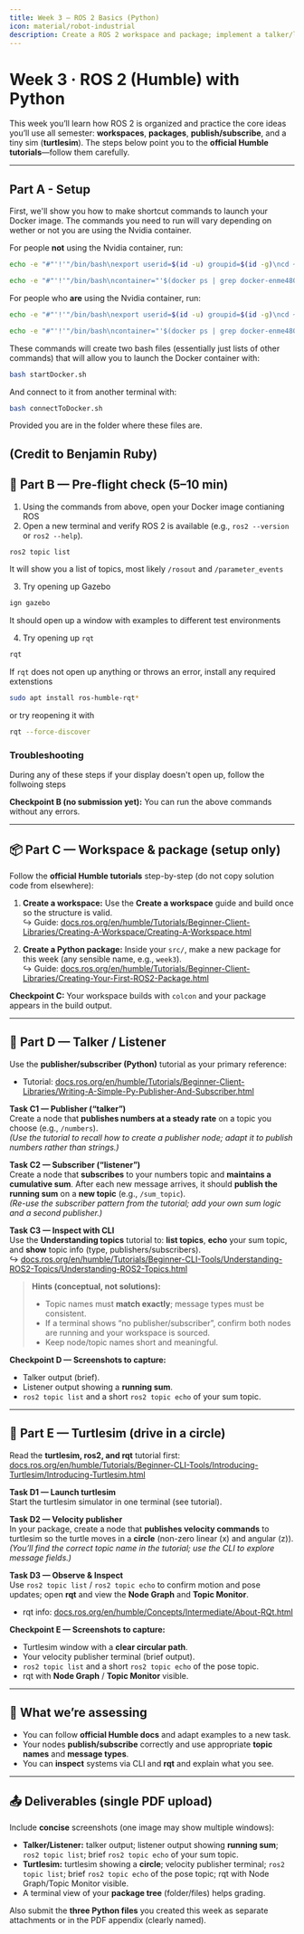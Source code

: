 ```yaml
---
title: Week 3 — ROS 2 Basics (Python)
icon: material/robot-industrial
description: Create a ROS 2 workspace and package; implement a talker/listener; drive turtlesim; inspect with CLI and rqt.
---
```


# Week 3 · ROS 2 (Humble) with Python

This week you’ll learn how ROS 2 is organized and practice the core ideas you’ll use all semester: **workspaces**, **packages**, **publish/subscribe**, and a tiny sim (**turtlesim**). The steps below point you to the **official Humble tutorials**—follow them carefully.

---

## Part A - Setup

First, we'll show you how to make shortcut commands to launch your Docker image. The commands you need to run will vary depending on wether or not you are using the Nvidia container.

For people **not** using the Nvidia container, run:
```bash
echo -e "#"'!'"/bin/bash\nexport userid=$(id -u) groupid=$(id -g)\ncd ~/ENME480_mrc/docker\ndocker compose -f humble-enme480_ur3e-compose.yml run --rm enme480_ur3e-docker" > startDocker.sh

echo -e "#"'!'"/bin/bash\ncontainer="'$(docker ps | grep docker-enme480_ur3e-docker-run | cut -b 1-12)'"\necho Found running container "'$container'". Connecting...\ndocker exec -ti "'$container'" bash" > connectToDocker.sh
```

For people who **are** using the Nvidia container, run:
```bash
echo -e "#"'!'"/bin/bash\nexport userid=$(id -u) groupid=$(id -g)\ncd ~/ENME480_mrc/docker\ndocker compose -f humble-enme480_ur3e-nvidia-compose.yml run --rm enme480_ur3e-docker" > startDocker.sh

echo -e "#"'!'"/bin/bash\ncontainer="'$(docker ps | grep docker-enme480_ur3e-docker-run | cut -b 1-12)'"\necho Found running container "'$container'". Connecting...\ndocker exec -ti "'$container'" bash" > connectToDocker.sh
```

These commands will create two bash files (essentially just lists of other commands) that will allow you to launch the Docker container with:
```bash
bash startDocker.sh
```

And connect to it from another terminal with:
```bash
bash connectToDocker.sh
```
Provided you are in the folder where these files are.


(Credit to Benjamin Ruby)
---

## 🛫 Part B — Pre-flight check (5–10 min)

<!-- 1) Create a folder for this course (e.g., `~/enme480_ws`) to keep things tidy. -->
1) Using the commands from above, open your Docker image contianing ROS
2) Open a new terminal and verify ROS 2 is available (e.g., `ros2 --version` or `ros2 --help`).  
```bash
ros2 topic list
```
It will show you a list of topics, most likely `/rosout` and `/parameter_events`

3) Try opening up Gazebo
```bash
ign gazebo
```
It should open up a window with examples to different test environments

4) Try opening up `rqt`
```bash
rqt
```
If `rqt` does not open up anything or throws an error, install any required extenstions
```bash
sudo apt install ros-humble-rqt*
```
or try reopening it with 
```bash
rqt --force-discover
```

### Troubleshooting

During any of these steps if your display doesn't open up, follow the follwoing steps

<!--4) Create a symlink into the docker container by opening a new terminal (while leaving the container open) and running:

```bash
docker exec <HIT TAB> ln -s ~/<NAME OF THE FOLDER YOU JUST MADE> ~/<NAME YOU WANT THE FOLDER TO HAVE INSIDE DOCKER> 
```
This will cause the folder you just created to appear inside the docker image, letting you work inside of it without deleting your work when the container closes. This is called a *symbolic link*. We will provide instrucitons on how to make this permanent soon, but for the time being you will need to rerun this command each time you restart the container.-->


**Checkpoint B (no submission yet):** You can run the above commands without any errors.

---

## 📦 Part C — Workspace & package (setup only)

Follow the **official Humble tutorials** step-by-step (do not copy solution code from elsewhere):

1) **Create a workspace:** Use the **Create a workspace** guide and build once so the structure is valid.  
   ↪ Guide: [docs.ros.org/en/humble/Tutorials/Beginner-Client-Libraries/Creating-A-Workspace/Creating-A-Workspace.html](https://docs.ros.org/en/humble/Tutorials/Beginner-Client-Libraries/Creating-A-Workspace/Creating-A-Workspace.html)

2) **Create a Python package:** Inside your `src/`, make a new package for this week (any sensible name, e.g., `week3`).  
   ↪ Guide: [docs.ros.org/en/humble/Tutorials/Beginner-Client-Libraries/Creating-Your-First-ROS2-Package.html](https://docs.ros.org/en/humble/Tutorials/Beginner-Client-Libraries/Creating-Your-First-ROS2-Package.html)

**Checkpoint C:** Your workspace builds with `colcon` and your package appears in the build output.

---

## 📡 Part D — Talker / Listener

Use the **publisher/subscriber (Python)** tutorial as your primary reference:

- Tutorial: [docs.ros.org/en/humble/Tutorials/Beginner-Client-Libraries/Writing-A-Simple-Py-Publisher-And-Subscriber.html](https://docs.ros.org/en/humble/Tutorials/Beginner-Client-Libraries/Writing-A-Simple-Py-Publisher-And-Subscriber.html)

**Task C1 — Publisher (“talker”)**  
Create a node that **publishes numbers at a steady rate** on a topic you choose (e.g., `/numbers`).  
*(Use the tutorial to recall how to create a publisher node; adapt it to publish numbers rather than strings.)*

**Task C2 — Subscriber (“listener”)**  
Create a node that **subscribes** to your numbers topic and **maintains a cumulative sum**. After each new message arrives, it should **publish the running sum** on a **new topic** (e.g., `/sum_topic`).  
*(Re-use the subscriber pattern from the tutorial; add your own sum logic and a second publisher.)*

**Task C3 — Inspect with CLI**  
Use the **Understanding topics** tutorial to: **list topics**, **echo** your sum topic, and **show** topic info (type, publishers/subscribers).  
↪ [docs.ros.org/en/humble/Tutorials/Beginner-CLI-Tools/Understanding-ROS2-Topics/Understanding-ROS2-Topics.html](https://docs.ros.org/en/humble/Tutorials/Beginner-CLI-Tools/Understanding-ROS2-Topics/Understanding-ROS2-Topics.html)

> **Hints (conceptual, not solutions):**
> - Topic names must **match exactly**; message types must be consistent.  
> - If a terminal shows “no publisher/subscriber”, confirm both nodes are running and your workspace is sourced.  
> - Keep node/topic names short and meaningful.

**Checkpoint D — Screenshots to capture:**  
- Talker output (brief).  
- Listener output showing a **running sum**.  
- `ros2 topic list` and a short `ros2 topic echo` of your sum topic.

---

## 🐢 Part E — Turtlesim (drive in a circle)

Read the **turtlesim, ros2, and rqt** tutorial first:  
[docs.ros.org/en/humble/Tutorials/Beginner-CLI-Tools/Introducing-Turtlesim/Introducing-Turtlesim.html](https://docs.ros.org/en/humble/Tutorials/Beginner-CLI-Tools/Introducing-Turtlesim/Introducing-Turtlesim.html)

**Task D1 — Launch turtlesim**  
Start the turtlesim simulator in one terminal (see tutorial).

**Task D2 — Velocity publisher**  
In your package, create a node that **publishes velocity commands** to turtlesim so the turtle moves in a **circle** (non-zero linear \(x\) and angular \(z\)).  
*(You’ll find the correct topic name in the tutorial; use the CLI to explore message fields.)*

**Task D3 — Observe & Inspect**  
Use `ros2 topic list` / `ros2 topic echo` to confirm motion and pose updates; open **rqt** and view the **Node Graph** and **Topic Monitor**.  
- rqt info: [docs.ros.org/en/humble/Concepts/Intermediate/About-RQt.html](https://docs.ros.org/en/humble/Concepts/Intermediate/About-RQt.html)

**Checkpoint E — Screenshots to capture:**  
- Turtlesim window with a **clear circular path**.  
- Your velocity publisher terminal (brief output).  
- `ros2 topic list` and a short `ros2 topic echo` of the pose topic.  
- rqt with **Node Graph** / **Topic Monitor** visible.

---

## 🔎 What we’re assessing

- You can follow **official Humble docs** and adapt examples to a new task.  
- Your nodes **publish/subscribe** correctly and use appropriate **topic names** and **message types**.  
- You can **inspect** systems via CLI and **rqt** and explain what you see.

---

## 📤 Deliverables (single PDF upload)

Include **concise** screenshots (one image may show multiple windows):

- **Talker/Listener:** talker output; listener output showing **running sum**; `ros2 topic list`; brief `ros2 topic echo` of your sum topic.  
- **Turtlesim:** turtlesim showing a **circle**; velocity publisher terminal; `ros2 topic list`; brief `ros2 topic echo` of the pose topic; rqt with Node Graph/Topic Monitor visible.  
- A terminal view of your **package tree** (folder/files) helps grading.

Also submit the **three Python files** you created this week as separate attachments or in the PDF appendix (clearly named).

